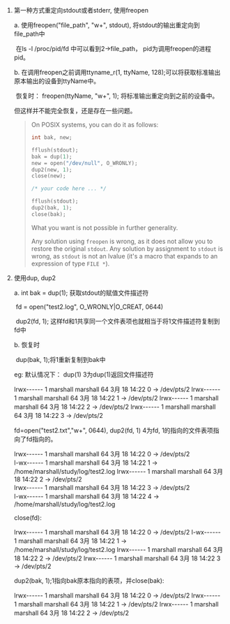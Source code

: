 1. 第一种方式重定向stdout或者stderr, 使用freopen

   a. 使用freopen("file_path", "w+", stdout), 将stdout的输出重定向到file_path中

   ​	在ls -l /proc/pid/fd 中可以看到2->file_path， pid为调用freopen的进程pid。

   b. 在调用freopen之前调用ttyname_r(1, ttyName, 128);可以将获取标准输出原本输出的设备到ttyName中。

   ​	恢复时： freopen(ttyName, "w+", 1); 将标准输出重定向到之前的设备中。

   但这样并不能完全恢复，还是存在一些问题。

   > On POSIX systems, you can do it as follows:
   >
   > ```c
   > int bak, new;
   > 
   > fflush(stdout);
   > bak = dup(1);
   > new = open("/dev/null", O_WRONLY);
   > dup2(new, 1);
   > close(new);
   > 
   > /* your code here ... */
   > 
   > fflush(stdout);
   > dup2(bak, 1);
   > close(bak);
   > ```
   >
   > What you want is not possible in further generality.
   >
   > Any solution using `freopen` is wrong, as it does not allow you to restore the original `stdout`. Any solution by assignment to `stdout` is wrong, as `stdout` is not an lvalue (it's a macro that expands to an expression of type `FILE *`).

2. 使用dup, dup2

   a. int bak = dup(1); 获取stdout的赋值文件描述符

   ​	fd = open("test2.log", O_WRONLY|O_CREAT, 0644)

   ​	dup2(fd, 1); 这样fd和1共享同一个文件表项也就相当于将1文件描述符复制到fd中

   b. 恢复时

   ​	dup(bak, 1);将1重新复制到bak中

   eg: 默认情况下： dup(1) 3为dup(1)返回文件描述符

   lrwx------ 1 marshall marshall 64 3月  18 14:22 0 -> /dev/pts/2
   lrwx------ 1 marshall marshall 64 3月  18 14:22 1 -> /dev/pts/2
   lrwx------ 1 marshall marshall 64 3月  18 14:22 2 -> /dev/pts/2
   lrwx------ 1 marshall marshall 64 3月  18 14:22 3 -> /dev/pts/2

   

   fd=open("test2.txt","w+", 0644), dup2(fd, 1) 4为fd, 1的指向的文件表项指向了fd指向的。

   lrwx------ 1 marshall marshall 64 3月  18 14:22 0 -> /dev/pts/2                         
   l-wx------ 1 marshall marshall 64 3月  18 14:22 1 -> /home/marshall/study/log/test2.log 
   lrwx------ 1 marshall marshall 64 3月  18 14:22 2 -> /dev/pts/2                         
   lrwx------ 1 marshall marshall 64 3月  18 14:22 3 -> /dev/pts/2                         
   l-wx------ 1 marshall marshall 64 3月  18 14:22 4 -> /home/marshall/study/log/test2.log 

   

   close(fd):

   lrwx------ 1 marshall marshall 64 3月  18 14:22 0 -> /dev/pts/2
   l-wx------ 1 marshall marshall 64 3月  18 14:22 1 -> /home/marshall/study/log/test2.log
   lrwx------ 1 marshall marshall 64 3月  18 14:22 2 -> /dev/pts/2
   lrwx------ 1 marshall marshall 64 3月  18 14:22 3 -> /dev/pts/2

   

   dup2(bak, 1);1指向bak原本指向的表项，并close(bak):

   lrwx------ 1 marshall marshall 64 3月  18 14:22 0 -> /dev/pts/2
   lrwx------ 1 marshall marshall 64 3月  18 14:22 1 -> /dev/pts/2
   lrwx------ 1 marshall marshall 64 3月  18 14:22 2 -> /dev/pts/2